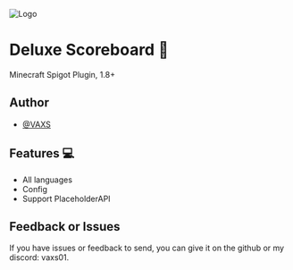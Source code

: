 ![Logo](https://www.spigotmc.org/data/resource_icons/113/113684.jpg?1700755304)
# Deluxe Scoreboard 📄

Minecraft Spigot Plugin, 1.8+

## Author

- [@VAXS](https://www.github.com/vaxs02)


## Features 💻

- All languages
- Config
- Support PlaceholderAPI
## Feedback or Issues

If you have issues or feedback to send, you can give it on the github or my discord: vaxs01.
